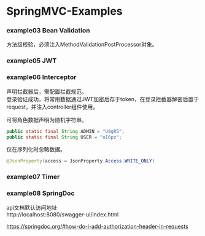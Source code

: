 # SpringMVC-Examples

### example03 Bean Validation
方法级校验，必须注入MethodValidationPostProcessor对象。  

### example05 JWT

### example06 Interceptor
声明拦截器后，需配置拦截规范。  
登录验证成功，将常用数据通过JWT加密后存于token，在登录拦截器解密后置于request，并注入controller组件使用。  

可将角色数据声明为随机字符串。  
```java
public static final String ADMIN = "U8gR5";
public static final String USER = "oI6pz";
```
仅在序列化时忽略数据。  
```java
@JsonProperty(access = JsonProperty.Access.WRITE_ONLY)
```

### example07 Timer

### example08 SpringDoc
api文档默认访问地址  
http://localhost:8080/swagger-ui/index.html

https://springdoc.org/#how-do-i-add-authorization-header-in-requests